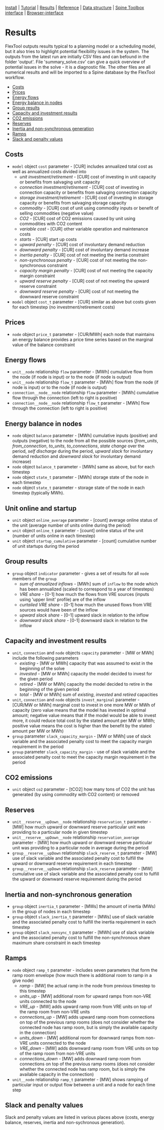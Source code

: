 [Install](https://github.com/irena-flextool/flextool/tree/master#irena-flextool) | [Tutorial](https://irena-flextool.github.io/flextool) | [Results](https://irena-flextool.github.io/flextool/results) | [Reference](https://irena-flextool.github.io/flextool/reference) | [Data structure](https://irena-flextool.github.io/flextool/spine_database) | [Spine Toolbox interface](https://irena-flextool.github.io/flextool/spine_toolbox) | [Browser-interface](https://irena-flextool.github.io/flextool/browser_interface)

# Results

FlexTool outputs results typical to a planning model or a scheduling model, but it also tries to highlight potential flexibility issues in the system. The outputs from the latest run are initially CSV files and can befound in the folder 'output'. File 'summary_solve.csv' can give a quick overview of potential issues in the solve - it is a diagnostic file. The other files are all numerical results and will be imported to a Spine database by the FlexTool workflow.

- [Costs](#costs)
- [Prices](#prices)
- [Energy flows](#energy-flows)
- [Energy balance in nodes](#energy-balance-in-nodes)
- [Group results](#group-results)
- [Capacity and investment results](#capacity-and-investment-results)
- [CO2 emissions](#co2-emissions)
- [Reserves](#reserves)
- [Inertia and non-synchronous generation](#inertia-and-non-synchronous-generation)
- [Ramps](#ramps)
- [Slack and penalty values](#slack-and-penalty-values)

## Costs

- `model` object `cost` parameter - [CUR] includes annualized total cost as well as annualized costs divided into 
  - *unit investment/retirement* - [CUR] cost of investing in unit capacity or benefits from salvaging unit capacity
  - *connection investment/retirement* - [CUR] cost of investing in connection capacity or benefits from salvaging connection capacity
  - *storage investment/retirement* - [CUR] cost of investing in storage capacity or benefits from salvaging storage capacity
  - *commodity* - [CUR] cost of unit using commodity inputs or benefit of selling commodities (negative value)
  - *CO2* - [CUR] cost of CO2 emissions caused by unit using commodities with CO2 content
  - *variable cost* - [CUR] other variable operation and maintenance costs
  - *starts* - [CUR] start up costs
  - *upward penalty* - [CUR] cost of involuntary demand reduction
  - *downward penalty* - [CUR] cost of involuntary demand increase
  - *inertia penalty* - [CUR] cost of not meeting the inertia constraint
  - *non-synchronous penalty* - [CUR] cost of not meeting the non-synchronous constraint
  - *capacity margin penalty* - [CUR] cost of not meeting the capacity margin constraint
  - *upward reserve penalty* - [CUR] cost of not meeting the upward reserve constraint
  - *downward reserve penalty* - [CUR] cost of not meeting the downward reserve constraint
- `model` object `cost_t` parameter - [CUR] similar as above but costs given for each timestep (no investment/retirement costs)

## Prices

- `node` object `price_t` parameter - [CUR/MWh] each node that maintains an energy balance provides a price time series based on the marginal value of the balance constraint

## Energy flows

- `unit__node` relationship `flow` parameter - [MWh] cumulative flow from the node (if node is input) or to the node (if node is output)
- `unit__node` relationship `flow_t` parameter - [MWh] flow from the node (if node is input) or to the node (if node is output)
- `connection__node__node` relationship `flow` parameter - [MWh] cumulative flow through the connection (left to right is positive)
- `connection__node__node` relationship `flow_t` parameter - [MWh] flow through the connection (left to right is positive)

## Energy balance in nodes

- `node` object `balance` parameter - [MWh] cumulative inputs (positive) and outputs (negative) to the node from all the possible sources (*from_units*, *from_connection*, *to_units*, *to_connections*, *state change* over the period, *self discharge* during the period, *upward slack* for involuntary demand reduction and *downward slack* for involuntary demand increase)
- `node` object `balance_t` parameter - [MWh] same as above, but for each timestep
- `node` object `state_t` parameter - [MWh] storage state of the node in each timestep
- `node` object `state_t` parameter - storage state of the node in each timestep (typically MWh).

## Unit online and startup

- `unit` object `online_average` parameter - [count] average online status of the unit (average number of units online during the period)
- `unit` object `online_t` parameter - [count] online status of the unit (number of units online in each timestep)
- `unit` object `startup_cumulative` parameter - [count] cumulative number of unit startups during the period

## Group results

- `group` object `indicator` parameter - gives a set of results for all `node` members of the `group`
  - *sum of annualized inflows* - [MWh] sum of `inflow` to the node which has been annualized (scaled to correspond to a year of timesteps)
  - *VRE share* - [0-1] how much the flows from VRE sources (inputs using  'upper limit' profile) are of the inflow
  - *curtailed VRE share* - [0-1] how much the unused flows from VRE sources would have been of the inflow
  - *upward slack share* - [0-1] upward slack in relation to the inflow
  - *downward slack share* - [0-1] downward slack in relation to the inflow

## Capacity and investment results

- `unit`, `connection` and `node` objects `capacity` parameter - [MW or MWh] include the following parameters
  - *existing* - [MW or MWh] capacity that was assumed to exist in the beginning of the solve
  - *invested* - [MW or MWh] capacity the model decided to invest for the given period
  - *retired* - [MW or MWh] capacity the model decided to retire in the beginning of the given period
  - *total* - [MW or MWh] sum of *existing*, *invested* and *retired* capacities
- `unit`, `connection` and `node` objects `invest_marginal` parameter - [CUR/MW or MWh] marginal cost to invest in one more MW or MWh of capacity (zero value means that the model has invested in optimal amount; negative value means that if the model would be able to invest more, it could reduce total cost by the stated amount per MW or MWh; positive value means the cost is higher than the benefit by the stated amount per MW or MWh)
- `group` parameter `slack_capacity_margin` - [MW or MWh] use of slack variable and the associated penalty cost to meet the capacity margin requirement in the period
- `group` parameter `slack_capacity_margin` - use of slack variable and the associated penalty cost to meet the capacity margin requirement in the period

## CO2 emissions

- `unit` object `co2` parameter - [tCO2] how many tons of CO2 the unit has generated (by using commodity with CO2 content) or removed

## Reserves

- `unit__reserve__upDown__node` relationship `reservation_t` parameter - [MW] how much upward or downward reserve particular unit was providing to a particular node in given timestep
- `unit__reserve__upDown__node` relationship `reservation_average` parameter - [MW] how much upward or downward reserve particular unit was providing to a particular node in average during the period
- `group__reserve__upDown` relationship `slack_reserve_t` parameter - [MW] use of slack variable and the associated penalty cost to fulfill the upward or downward reserve requirement in each timestep
- `group__reserve__upDown` relationship `slack_reserve` parameter - [MW] cumulative use of slack variable and the associated penalty cost to fulfill the upward or downward reserve requirement during the period

## Inertia and non-synchronous generation

- `group` object `inertia_t` parameter - [MWs] the amount of inertia (MWs) in the group of nodes in each timestep
- `group` object `slack_inertia_t` parameter - [MWs] use of slack variable and the associated penalty cost to fulfill the inertia requirement in each timestep
- `group` object `slack_nonsync_t` parameter - [MWh] use of slack variable and the associated penalty cost to fulfill the non-synchronous share maximum share constraint in each timestep 

## Ramps

- `node` object `ramp_t` parameter - includes seven parameters that form the ramp room envelope (how much there is additional room to ramp in a give node)
  - *ramp* - [MW] the actual ramp in the node from previous timestep to this timestep
  - *units_up* - [MW] additional room for upward ramps from non-VRE units connected to the node
  - *VRE_up* - [MW] adds upward ramp room from VRE units on top of the ramp room from non-VRE units
  - *connections_up* - [MW] adds upward ramp room from connections on top of the previous ramp rooms (does not consider whether the connected node has ramp room, but is simply the available capacity in the connection)
  - *units_down* - [MW] additional room for downward ramps from non-VRE units connected to the node 
  - *VRE_down* - [MW] adds downward ramp room from VRE units on top of the ramp room from non-VRE units
  - *connections_down* - [MW] adds downward ramp room from connections on top of the previous ramp rooms (does not consider whether the connected node has ramp room, but is simply the available capacity in the connection)
- `unit__node` relationship `ramp_t` parameter - [MW] shows ramping of particular input or output flow between a unit and a node for each time step

## Slack and penalty values

Slack and penalty values are listed in various places above (costs, energy balance, reserves, inertia and non-sychronous generation).
